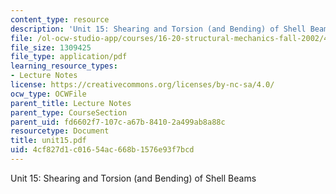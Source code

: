 ```yaml
---
content_type: resource
description: 'Unit 15: Shearing and Torsion (and Bending) of Shell Beams'
file: /ol-ocw-studio-app/courses/16-20-structural-mechanics-fall-2002/4cf827d1c01654ac668b1576e93f7bcd_unit15.pdf
file_size: 1309425
file_type: application/pdf
learning_resource_types:
- Lecture Notes
license: https://creativecommons.org/licenses/by-nc-sa/4.0/
ocw_type: OCWFile
parent_title: Lecture Notes
parent_type: CourseSection
parent_uid: fd6602f7-107c-a67b-8410-2a499ab8a88c
resourcetype: Document
title: unit15.pdf
uid: 4cf827d1-c016-54ac-668b-1576e93f7bcd
---
```

Unit 15: Shearing and Torsion (and Bending) of Shell Beams